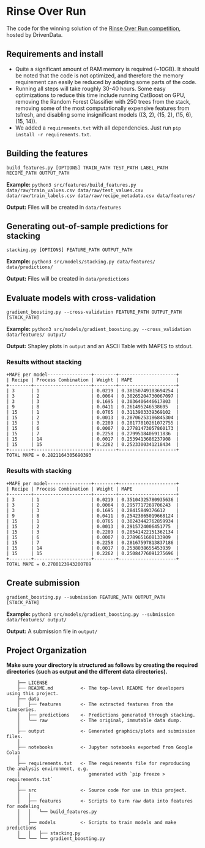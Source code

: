# Rinse Over Run

The code for the winning solution of the [Rinse Over Run competition](https://www.drivendata.org/competitions/56/predict-cleaning-time-series/), hosted by DrivenData.

## Requirements and install

- Quite a significant amount of RAM memory is required (~10GB). It should be noted that the code is not optimized, and therefore the memory requirement can easily be reduced by adapting some parts of the code.
- Running all steps will take roughly 30-40 hours. Some easy optimizations to reduce this time include running CatBoost on GPU, removing the Random Forest Classifier with 250 trees from the stack, removing some of the most computationally expensive features from tsfresh, and disabling some insignificant models ((3, 2), (15, 2), (15, 6), (15, 14)).
- We added a `requirements.txt` with all dependencies. Just run `pip install -r requirements.txt`.

## Building the features

`build_features.py [OPTIONS] TRAIN_PATH TEST_PATH LABEL_PATH RECIPE_PATH OUTPUT_PATH`

**Example:** `python3 src/features/build_features.py data/raw/train_values.csv data/raw/test_values.csv data/raw/train_labels.csv data/raw/recipe_metadata.csv data/features/`

**Output:** Files will be created in `data/features`

## Generating out-of-sample predictions for stacking

`stacking.py [OPTIONS] FEATURE_PATH OUTPUT_PATH`

**Example:** `python3 src/models/stacking.py data/features/ data/predictions/`

**Output:** Files will be created in `data/predictions`

## Evaluate models with cross-validation

`gradient_boosting.py --cross-validation FEATURE_PATH OUTPUT_PATH [STACK_PATH]`

**Example:** `python3 src/models/gradient_boosting.py --cross_validation data/features/ output/`

**Output:** Shapley plots in `output` and an ASCII Table with MAPES to stdout.

### Results without stacking

```
+MAPE per model----------------+--------+---------------------+
| Recipe | Process Combination | Weight | MAPE                |
+--------+---------------------+--------+---------------------+
| 3      | 1                   | 0.0219 | 0.38150749103694254 |
| 3      | 2                   | 0.0064 | 0.30265204730067097 |
| 3      | 3                   | 0.1695 | 0.3036406446617803  |
| 9      | 8                   | 0.0411 | 0.261495246538695   |
| 15     | 1                   | 0.0765 | 0.3113903339369102  |
| 15     | 2                   | 0.0013 | 0.28706253186845304 |
| 15     | 3                   | 0.2289 | 0.28177810261072755 |
| 15     | 6                   | 0.0007 | 0.27781473057860173 |
| 15     | 7                   | 0.2258 | 0.2799518406911836  |
| 15     | 14                  | 0.0017 | 0.2539413686237908  |
| 15     | 15                  | 0.2262 | 0.2523300341218434  |
+--------+---------------------+--------+---------------------+
TOTAL MAPE = 0.2821164305690393
```

### Results with stacking

```
+MAPE per model----------------+--------+---------------------+
| Recipe | Process Combination | Weight | MAPE                |
+--------+---------------------+--------+---------------------+
| 3      | 1                   | 0.0219 | 0.35104325780935636 |
| 3      | 2                   | 0.0064 | 0.2957717269706243  |
| 3      | 3                   | 0.1695 | 0.28415849376612    |
| 9      | 8                   | 0.0411 | 0.25423865019668124 |
| 15     | 1                   | 0.0765 | 0.30243442762859934 |
| 15     | 2                   | 0.0013 | 0.2915724006451775  |
| 15     | 3                   | 0.2289 | 0.28541422151362134 |
| 15     | 6                   | 0.0007 | 0.2789651608133909  |
| 15     | 7                   | 0.2258 | 0.28167597813837186 |
| 15     | 14                  | 0.0017 | 0.2538038655453939  |
| 15     | 15                  | 0.2262 | 0.25084776091275696 |
+--------+---------------------+--------+---------------------+
TOTAL MAPE = 0.2780123943200789
```

## Create submission

`gradient_boosting.py --submission FEATURE_PATH OUTPUT_PATH [STACK_PATH]`

**Example:** `python3 src/models/gradient_boosting.py --submission data/features/ output/`

**Output:** A submission file in `output/`

## Project Organization

**Make sure your directory is structured as follows by creating the required directories (such as output and the different data directories).**

```
    ├── LICENSE
    ├── README.md          <- The top-level README for developers using this project.
    ├── data
    │   ├── features       <- The extracted features from the timeseries.
    │   ├── predictions    <- Predictions generated through stacking.
    │   └── raw            <- The original, immutable data dump.
    │
    ├── output             <- Generated graphics/plots and submission files.
    │
    ├── notebooks          <- Jupyter notebooks exported from Google Colab
    │
    ├── requirements.txt   <- The requirements file for reproducing the analysis environment, e.g.
    │                         generated with `pip freeze > requirements.txt`
    │
    ├── src                <- Source code for use in this project.
    │   │
    │   ├── features       <- Scripts to turn raw data into features for modeling
    │   │   └── build_features.py
    │   │
    │   ├── models         <- Scripts to train models and make predictions
    │   │   ├── stacking.py
    └── └── └── gradient_boosting.py
```

